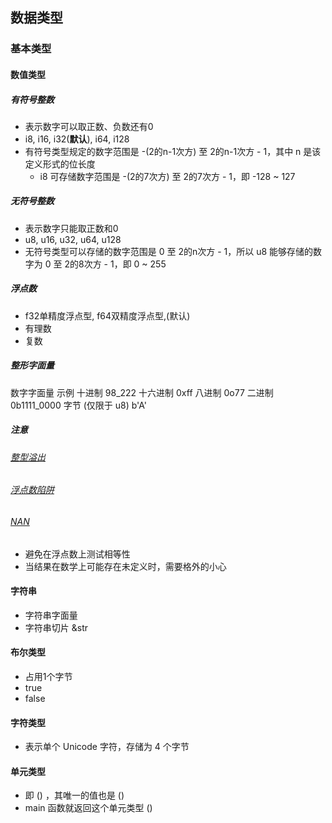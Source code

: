 ## 数据类型
### 基本类型
#### 数值类型
##### 有符号整数
- 表示数字可以取正数、负数还有0
- i8, i16, i32(**默认**), i64, i128
- 有符号类型规定的数字范围是 -(2的n-1次方) 至 2的n-1次方 - 1，其中 n 是该定义形式的位长度
  - i8 可存储数字范围是 -(2的7次方) 至 2的7次方 - 1，即 -128 ~ 127
##### 无符号整数
- 表示数字只能取正数和0
- u8, u16, u32, u64, u128
- 无符号类型可以存储的数字范围是 0 至 2的n次方 - 1，所以 u8 能够存储的数字为 0 至 2的8次方 - 1，即 0 ~ 255
##### 浮点数
- f32单精度浮点型, f64双精度浮点型,(默认)
- 有理数
- 复数
##### 整形字面量
数字字面量	    示例
十进制	        98_222
十六进制	        0xff
八进制	        0o77
二进制	        0b1111_0000
字节 (仅限于 u8)	b'A'
##### 注意
###### [整型溢出](https://course.rs/basic/base-type/numbers.html#%E6%95%B4%E5%9E%8B%E6%BA%A2%E5%87%BA)
###### [浮点数陷阱](https://course.rs/basic/base-type/numbers.html#%E6%B5%AE%E7%82%B9%E6%95%B0%E9%99%B7%E9%98%B1)
###### [NAN](https://course.rs/basic/base-type/numbers.html#nan)
- 避免在浮点数上测试相等性
- 当结果在数学上可能存在未定义时，需要格外的小心
#### 字符串
- 字符串字面量
- 字符串切片 &str
#### 布尔类型
- 占用1个字节
- true 
- false
#### 字符类型
- 表示单个 Unicode 字符，存储为 4 个字节
#### 单元类型
- 即 () ，其唯一的值也是 ()
- main 函数就返回这个单元类型 ()

